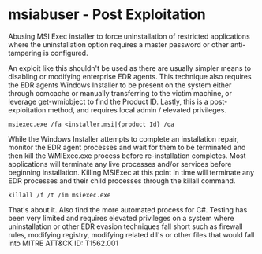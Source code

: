 # msiabuser - Post Exploitation
Abusing MSI Exec installer to force uninstallation of restricted applications where the uninstallation option requires a master password or other anti-tampering is configured. 

An exploit like this shouldn't be used as there are usually simpler means to disabling or modifying enterprise EDR agents. This technique also requires the EDR agents Windows Installer to be present on the system either through ccmcache or manually transferring to the victim machine, or leverage get-wmiobject to find the Product ID. Lastly, this is a post-exploitation method, and requires local admin / elevated privileges.

`msiexec.exe /fa <installer.msi|{product Id} /qa`

While the Windows Installer attempts to complete an installation repair, monitor the EDR agent processes and wait for them to be terminated and then kill the WMIExec.exe process before re-installation completes. Most applications will terminate any live processes and/or services before beginning installation. Killing MSIExec at this point in time will terminate any EDR processes and their child processes through the killall command. 

`killall /f /t /im msiexec.exe`

That's about it. 
Also find the more automated process for C#. Testing has been very limited and requires elevated privileges on a system where uninstallation or other EDR evasion techniques fall short such as firewall rules, modifying registry, modifying related dll's or other files that would fall into MITRE ATT&CK ID: T1562.001
